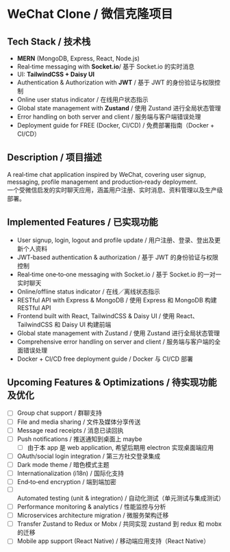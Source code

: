 # WeChat Clone / 微信克隆项目

## Tech Stack / 技术栈

- **MERN** (MongoDB, Express, React, Node.js)
- Real‑time messaging with **Socket.io**/ 基于 Socket.io 的实时消息
- UI: **TailwindCSS + Daisy UI**
- Authentication & Authorization with **JWT** / 基于 JWT 的身份验证与权限控制
- Online user status indicator / 在线用户状态指示
- Global state management with **Zustand** / 使用 Zustand 进行全局状态管理
- Error handling on both server and client / 服务端与客户端错误处理
- Deployment guide for FREE (Docker, CI/CD) / 免费部署指南（Docker + CI/CD）

## Description / 项目描述

A real‑time chat application inspired by WeChat, covering user signup, messaging, profile management and production‑ready deployment.  
一个受微信启发的实时聊天应用，涵盖用户注册、实时消息、资料管理以及生产级部署。

## Implemented Features / 已实现功能

- User signup, login, logout and profile update / 用户注册、登录、登出及更新个人资料
- JWT‑based authentication & authorization / 基于 JWT 的身份验证与权限控制
- Real‑time one‑to‑one messaging with Socket.io / 基于 Socket.io 的一对一实时聊天
- Online/offline status indicator / 在线／离线状态指示
- RESTful API with Express & MongoDB / 使用 Express 和 MongoDB 构建 RESTful API
- Frontend built with React, TailwindCSS & Daisy UI / 使用 React、TailwindCSS 和 Daisy UI 构建前端
- Global state management with Zustand / 使用 Zustand 进行全局状态管理
- Comprehensive error handling on server and client / 服务端与客户端的全面错误处理
- Docker + CI/CD free deployment guide / Docker 与 CI/CD 部署

## Upcoming Features & Optimizations / 待实现功能及优化

- [ ] Group chat support / 群聊支持
- [ ] File and media sharing / 文件及媒体分享传送
- [ ] Message read receipts / 消息已读回执
- [ ] Push notifications / 推送通知到桌面上 maybe
  - [ ] 由于本 app 是 web application, 希望后期用 electron 实现桌面端应用
- [ ] OAuth/social login integration / 第三方社交登录集成
- [ ] Dark mode theme / 暗色模式主题
- [ ] Internationalization (i18n) / 国际化支持
- [ ] End‑to‑end encryption / 端到端加密
- [ ] Automated testing (unit & integration) / 自动化测试（单元测试与集成测试）
- [ ] Performance monitoring & analytics / 性能监控与分析
- [ ] Microservices architecture migration / 微服务架构迁移
- [ ] Transfer Zustand to Redux or Mobx / 共同实现 zustand 到 redux 和 mobx 的迁移
- [ ] Mobile app support (React Native) / 移动端应用支持（React Native）
